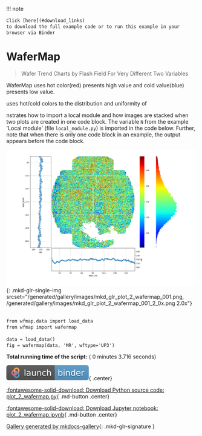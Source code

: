 
<!--
 DO NOT EDIT.
 THIS FILE WAS AUTOMATICALLY GENERATED BY mkdocs-gallery.
 TO MAKE CHANGES, EDIT THE SOURCE PYTHON FILE:
 "docs/examples/plot_2_wafermap.py"
 LINE NUMBERS ARE GIVEN BELOW.
-->

!!! note

    Click [here](#download_links)
    to download the full example code or to run this example in your browser via Binder


WaferMap
=================================
> Wafer Trend Charts by Flash Field For Very Different Two Variables

WaferMap uses hot color(red) presents high value and cold value(blue) presents low value.

uses hot/cold colors to the distribution and uniformity of

nstrates how to import a local module and how images are
stacked when two plots are created in one code block. The variable ``N`` from
the example 'Local module' (file ``local_module.py``) is imported in the code
below. Further, note that when there is only one code block in an example, the
output appears before the code block.

<!-- GENERATED FROM PYTHON SOURCE LINES 16-22 -->


![lot 2 wafermap](./images/mkd_glr_plot_2_wafermap_001.png){: .mkd-glr-single-img srcset="/generated/gallery/images/mkd_glr_plot_2_wafermap_001.png, /generated/gallery/images/mkd_glr_plot_2_wafermap_001_2_0x.png 2.0x"}





```{.python }

from wfmap.data import load_data
from wfmap import wafermap

data = load_data()
fig = wafermap(data, 'MR', wftype='UP3')
```


**Total running time of the script:** ( 0 minutes  3.716 seconds)

<div id="download_links"></div>

[![Launch binder](./images/binder_badge_logo.svg)](https://mybinder.org/v2/gh/smarie/mkdocs-gallery/gh-pages?urlpath=lab/tree/notebooks/generated/gallery/plot_2_wafermap.ipynb){ .center}

[:fontawesome-solid-download: Download Python source code: plot_2_wafermap.py](./plot_2_wafermap.py){ .md-button .center}

[:fontawesome-solid-download: Download Jupyter notebook: plot_2_wafermap.ipynb](./plot_2_wafermap.ipynb){ .md-button .center}


[Gallery generated by mkdocs-gallery](https://mkdocs-gallery.github.io){: .mkd-glr-signature }
